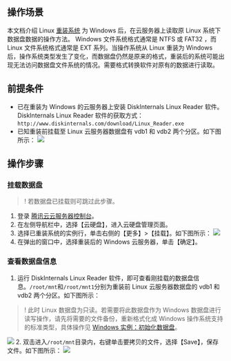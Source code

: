 
## 操作场景
本文档介绍 Linux [重装系统](https://cloud.tencent.com/document/product/213/4933) 为 Windows 后，在云服务器上读取原 Linux 系统下数据盘数据的操作方法。
Windows 文件系统格式通常是 NTFS 或 FAT32 ，而 Linux 文件系统格式通常是 EXT 系列。当操作系统从 Linux 重装为 Windows 后，操作系统类型发生了变化，而数据盘仍然是原来的格式，重装后的系统可能出现无法访问数据盘文件系统的情况。需要格式转换软件对原有的数据进行读取。

## 前提条件
- 已在重装为 Windows 的云服务器上安装 DiskInternals Linux Reader 软件。
DiskInternals Linux Reader 软件的获取方式：`http://www.diskinternals.com/download/Linux_Reader.exe `
- 已知重装前挂载至 Linux 云服务器数据盘有 vdb1 和 vdb2 两个分区。如下图所示：
![](//mc.qcloudimg.com/static/img/b964b6d45ceb0fa4d8835ddfa88db246/image.png)

## 操作步骤
### 挂载数据盘

>! 若数据盘已挂载则可跳过此步骤。
>
1. 登录 [腾讯云云服务器控制台](https://console.cloud.tencent.com/cvm/)。
2. 在左侧导航栏中，选择【云硬盘】，进入云硬盘管理页面。
3. 选择已重装系统的实例行，单击右侧的【更多】>【挂载】。如下图所示：
![](https://main.qcloudimg.com/raw/810d9328e0b8d91ed5912b4f7183edd4.png)
4. 在弹出的窗口中，选择重装后的 Windows 云服务器，单击【确定】。

### 查看数据盘信息 
1. 运行 DiskInternals Linux Reader 软件，即可查看刚挂载的数据盘信息。`/root/mnt`和`/root/mnt1`分别为重装前 Linux 云服务器数据盘的 vdb1 和 vdb2 两个分区。如下图所示：
>! 此时 Linux 数据盘为只读。若需要将此数据盘作为 Windows 数据盘进行读写操作，请先将需要的文件备份，重新格式化成 Windows 操作系统支持的标准类型，具体操作见 [Windows 实例：初始化数据盘](https://cloud.tencent.com/document/product/213/2158)。
>
![](//mccdn.qcloud.com/static/img/de1d02ddf0793da5911e0bece70a4993/image.png)
2. 双击进入`/root/mnt`目录内，右键单击要拷贝的文件，选择【Save】，保存文件。如下图所示：
![](//mc.qcloudimg.com/static/img/b8b520159cf23b8450bc38de377a4e0f/image.png)




